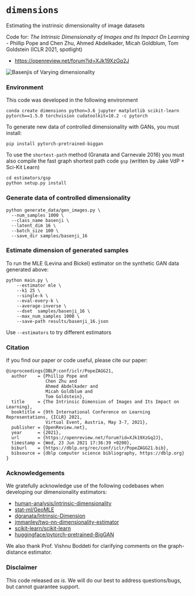 # `dimensions`

Estimating the instrinsic dimensionality of image datasets

Code for:  *The Intrinsic Dimensionaity of Images and Its Impact On Learning* - Phillip Pope and Chen Zhu, Ahmed Abdelkader, Micah Goldblum, Tom Goldstein (ICLR 2021, spotlight)
* https://openreview.net/forum?id=XJk19XzGq2J


![Basenjis of Varying dimensionality](https://github.com/ppope/dimensions/blob/master/extras/basenjis.png?raw=true)


### Environment

This code was developed in the following environment
```
conda create dimensions python=3.6 jupyter matplotlib scikit-learn pytorch==1.5.0 torchvision cudatoolkit=10.2 -c pytorch
```

To generate new data of controlled dimensionality with GANs, you must install:
```
pip install pytorch-pretrained-biggan
```

To use the `shortest-path` method (Granata and Carnevale 2016) you must also compile the fast graph shortest path code `gsp` (written by Jake VdP + Sci-Kit Learn)

```
cd estimators/gsp
python setup.py install
```

### Generate data of controlled dimensionality

```
python generate_data/gen_images.py \
  --num_samples 1000 \
  --class_name basenji \
  --latent_dim 16 \
  --batch_size 100 \
  --save_dir samples/basenji_16
```


### Estimate dimension of generated samples

To run the MLE (Levina and Bickel) estimator on the synthetic GAN data generated above:
```
python main.py \
    --estimator mle \
    --k1 25 \
    --single-k \
    --eval-every-k \
    --average-inverse \
    --dset  samples/basenji_16 \
    --max_num_samples 1000 \
    --save-path results/basenji_16.json
```

Use `--estimators` to try different estimators


### Citation

If you find our paper or code useful, please cite our paper:
```
@inproceedings{DBLP:conf/iclr/PopeZAGG21,
  author    = {Phillip Pope and
               Chen Zhu and
               Ahmed Abdelkader and
               Micah Goldblum and
               Tom Goldstein},
  title     = {The Intrinsic Dimension of Images and Its Impact on Learning},
  booktitle = {9th International Conference on Learning Representations, {ICLR} 2021,
               Virtual Event, Austria, May 3-7, 2021},
  publisher = {OpenReview.net},
  year      = {2021},
  url       = {https://openreview.net/forum?id=XJk19XzGq2J},
  timestamp = {Wed, 23 Jun 2021 17:36:39 +0200},
  biburl    = {https://dblp.org/rec/conf/iclr/PopeZAGG21.bib},
  bibsource = {dblp computer science bibliography, https://dblp.org}
}
```

### Acknowledgements

We gratefully acknowledge use of the following codebases when developing our dimensionality estimators:
* [human-analysis/intrinsic-dimensionality](https://github.com/human-analysis/intrinsic-dimensionality)
* [stat-ml/GeoMLE](https://github.com/stat-ml/GeoMLE)
* [dgranata/Intrinsic-Dimension](https://github.com/dgranata/Intrinsic-Dimension)
* [jmmanley/two-nn-dimensionality-estimator](https://github.com/jmmanley/two-nn-dimensionality-estimator)
* [scikit-learn/scikit-learn](https://github.com/scikit-learn/scikit-learn)
* [huggingface/pytorch-pretrained-BigGAN](https://github.com/huggingface/pytorch-pretrained-BigGAN)


We also thank Prof. Vishnu Boddeti for clarifying comments on the graph-distance estimator.


### Disclaimer

This code released *as is*. We will do our best to address questions/bugs, but cannot guarantee support.
